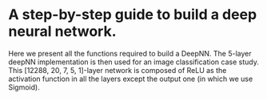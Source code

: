 # A step-by-step guide to build a deep neural network.

Here we present all the functions required to build a DeepNN. The 5-layer deepNN implementation is then used for an image classification
case study. This [12288, 20, 7, 5, 1]-layer network is composed of ReLU as the activation function in all the layers except the output one 
(in which we use Sigmoid).

